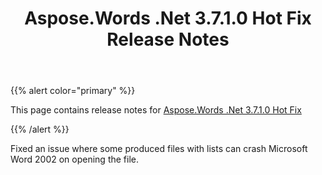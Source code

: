 ﻿---
title: Aspose.Words .Net 3.7.1.0 Hot Fix Release Notes
description: "Aspose.Words .Net 3.7.1.0 Hot Fix Release Notes – learn about the latest updates and fixes."
type: docs
weight: 120
url: /net/aspose-words-net-3-7-1-0-hot-fix-release-notes/
---

{{% alert color="primary" %}} 

This page contains release notes for [Aspose.Words .Net 3.7.1.0 Hot Fix](https://downloads.aspose.com/words/net/new-releases/aspose.words-.net-3.7.1.0-hot-fix/)

{{% /alert %}} 

Fixed an issue where some produced files with lists can crash Microsoft Word 2002 on opening the file.
